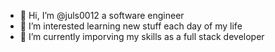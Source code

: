 - 👋 Hi, I’m @juls0012 a software engineer
- 👀 I’m interested learning new stuff each day of my life
- 🌱 I’m currently imporving my skills as a full stack developer


<!---
juls0012/juls0012 is a ✨ special ✨ repository because its `README.md` (this file) appears on your GitHub profile.
You can click the Preview link to take a look at your changes.
--->

